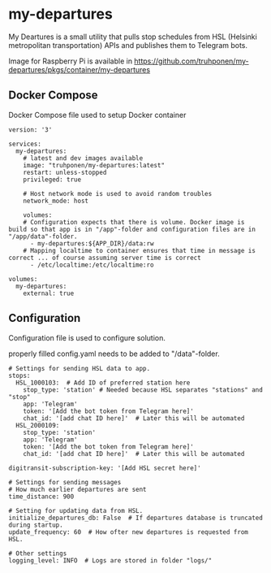 # my-departures

My Deartures is a small utility that pulls stop schedules from HSL (Helsinki metropolitan transportation) APIs and publishes them to Telegram bots.

Image for Raspberry Pi is available in https://github.com/truhponen/my-departures/pkgs/container/my-departures

## Docker Compose

Docker Compose file used to setup Docker container
    
    version: '3'

    services:
      my-departures:
        # latest and dev images available
        image: "truhponen/my-departures:latest"
        restart: unless-stopped
        privileged: true

        # Host network mode is used to avoid random troubles 
        network_mode: host

        volumes:
        # Configuration expects that there is volume. Docker image is build so that app is in "/app"-folder and configuration files are in "/app/data"-folder.
          - my-departures:${APP_DIR}/data:rw
        # Mapping localtime to container ensures that time in message is correct ... of course assuming server time is correct
          - /etc/localtime:/etc/localtime:ro

    volumes:
      my-departures:
        external: true

## Configuration

Configuration file is used to configure solution.

properly filled config.yaml needs to be added to "/data"-folder.

    # Settings for sending HSL data to app.
    stops:
      HSL_1000103:  # Add ID of preferred station here
        stop_type: 'station' # Needed because HSL separates "stations" and "stop"
        app: 'Telegram'
        token: '[Add the bot token from Telegram here]'
        chat_id: '[add chat ID here]'  # Later this will be automated
      HSL_2000109:
        stop_type: 'station'
        app: 'Telegram'
        token: '[Add the bot token from Telegram here]'
        chat_id: '[add chat ID here]'  # Later this will be automated

    digitransit-subscription-key: '[Add HSL secret here]'

    # Settings for sending messages
    # How much earlier departures are sent
    time_distance: 900

    # Setting for updating data from HSL.
    initialize_departures_db: False  # If departures database is truncated during startup.
    update_frequency: 60  # How ofter new departures is requested from HSL.

    # Other settings
    logging_level: INFO  # Logs are stored in folder "logs/"
